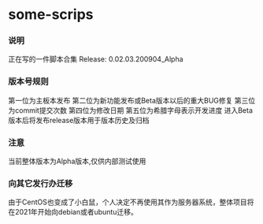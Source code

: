# some-scrips

### 说明
正在写的一件脚本合集
Release: 0.02.03.200904_Alpha

### 版本号规则
第一位为主板本发布
第二位为新功能发布或Beta版本以后的重大BUG修复
第三位为commit提交次数
第四位为修改日期
第五位为希腊字母表示开发进度
进入Beta版本后将发布release版本用于版本历史及归档

### 注意
当前整体版本为Alpha版本,仅供内部测试使用

### 向其它发行办迁移
由于CentOS也变成了小白鼠，个人决定不再使用其作为服务器系统，整体项目将在2021年开始向debian或者ubuntu迁移。
